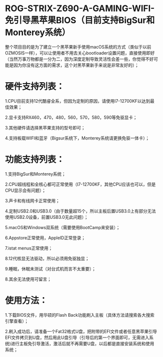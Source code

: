 # ROG-STRIX-Z690-A-GAMING-WIFI-免引导黑苹果BIOS（目前支持BigSur和Monterey系统）

整个项目目的是为了建立一个黑苹果新手使用macOS系统的方式（类似于以前OZMOSIS一样），可以让使用者不用去关心bootloader设置问题，直接使用即好（当然万事万物都是一分为二，因为深度定制导致灵活性会差一些，你觉得不好可能是因为你没有这方面的需求，这个对黑苹果新手来说是非常友好的）；

# 硬件支持列表：

1.CPU目前支持12代酷睿全系，但因为定制的原因，请使用I7-12700KF以达到最佳效果；

2.显卡支持RX460，470，480，560，570，580，590等免驱显卡；

3.其他硬件请选择黑苹果支持的型号即可；

4.支持板载WIFI和蓝牙（Bigsur系统下，Monterey系统请更换免驱一体卡）；

# 功能支持列表：

1.支持BigSur和Monterey系统；

2.CPU超线程和全核心都可正常使用（I7-12700KF，其他CPU应该也可以，但是CPU显示会有问题）；

3.声卡和有线网卡正常使用；

4.定制USB2.0和USB3.0（由于数量超15个，所以主板后置USB3.0上有部分无法使用USB2.0设备，前置USB3.0无此问题）；

5.macOS和Windows双系统（需要使用BootCamp来安装）；

6.Appstore正常使用，AppleID正常登录；

7.istat menus正常使用；

8.12代核显无法驱动，所以必须用免驱独显；

9.睡眠，休眠未测试（对台式机而言不太重要）；

8.其余无法使用可留言；

# 使用方法：

1.下载BIOS文件，用华硕的Flash Back功能刷入主板（具体方法请搜索各大搜索引擎查看）；

2.刷入成功后，请准备一个Fat32格式U盘，把附带的EFI文件或者任意黑苹果引导EFI文件拷贝到U盘，然后用此U盘引导（引导后的第一个界面即可，无需进入系统)进行主板免引导激活，激活后就不再需要U盘，以后都是直接安装系统和使用系统；




